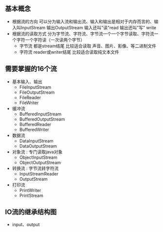 ## 基本概念
  * 根据流的方向  可以分为输入流和输出流、输入和输出是相对于内存而言的、输入叫InputStream 输出OutputStream 输入还叫"读"read 输出还叫"写" write
  * 根据流的读取方式 分为字节流、字符流、字节流一个一个字节读取、字符流一个字符一个字符读（一次读两个字节）
    * 字节流 都是stream结尾 比较适合读取 声音、图片、影像、等二进制文件
    * 字符流 reader或writer结尾  比较适合读取纯文本文件
## 需要掌握的16个流
  * 基本输入、输出
    * FileInputStream
    * FileOutputStream
    * FileReader
    * FileWriter
  * 缓冲流
    * BufferedInputStream
    * BufferedOutputStream
    * BufferedReader
    * BufferedWriter
  * 数据流
    * DataInputStream
    * DataOutputStream
  * 对象流 : 专门读取java对象
    * ObjectInputStream
    * ObjectOutputStream
  * 转换流 : 字节流转字符流
    * InputStreamReader
    * OutputStream
  * 打印流
    * PrintWriter
    * PrintStream
    
## IO流的继承结构图
  * input、output
    [](https://github.com/zhangfuyin/java/raw/master/IO/images/input_output_img.png)  
  
    
